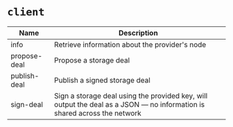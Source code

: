 # `client`

<!-- TODO: add more info / parameters -->

| Name         | Description                                                                                                              |
| ------------ | ------------------------------------------------------------------------------------------------------------------------ |
| info         | Retrieve information about the provider's node                                                                           |
| propose-deal | Propose a storage deal                                                                                                   |
| publish-deal | Publish a signed storage deal                                                                                            |
| sign-deal    | Sign a storage deal using the provided key, will output the deal as a JSON — no information is shared across the network |

